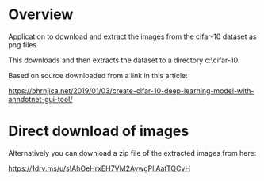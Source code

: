 # Overview
Application to download and extract the images from the cifar-10 dataset as png files.

This downloads and then extracts the dataset to a directory c:\cifar-10.

Based on source downloaded from a link in this article:

https://bhrnjica.net/2019/01/03/create-cifar-10-deep-learning-model-with-anndotnet-gui-tool/


# Direct download of images  

Alternatively you can download a zip file of the extracted images from here:

https://1drv.ms/u/s!AhOeHrxEH7VM2AywgPliAatTQCvH

